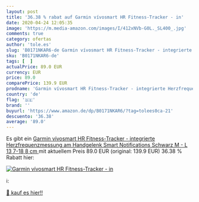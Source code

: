 ```yaml
---
layout: post
title: '36.38 % rabat auf Garmin vívosmart HR Fitness-Tracker - in'
date: 2020-04-24 12:05:35
image: 'https://m.media-amazon.com/images/I/412xNVb-G0L._SL400_.jpg'
comments: true
category: ofertas
author: 'tole.es'
slug: 'B0171NKAR6-de Garmin vívosmart HR Fitness-Tracker - integrierte...'
sku: 'B0171NKAR6-de'
tags: [  ]
actualPrice: 89.0 EUR
currency: EUR
price: 89.0
comparePrice: 139.9 EUR
prodname: 'Garmin vívosmart HR Fitness-Tracker - integrierte Herzfrequenzmessung am Handgelenk  Smart Notifications  Schwarz  M - L  13 7-18 8 cm '
country: 'de'
flag: '🇩🇪'
brand: ''
buyurl: 'https://www.amazon.de/dp/B0171NKAR6/?tag=tolees0ca-21'
descuento: '36.38'
average: '89.0'
---
```


Es gibt ein [Garmin vívosmart HR Fitness-Tracker - integrierte Herzfrequenzmessung am Handgelenk  Smart Notifications  Schwarz  M - L  13 7-18 8 cm ](https://www.amazon.de/dp/B0171NKAR6/?tag=tolees0ca-21) mit aktuellem Preis 89.0 EUR (original: 139.9 EUR) 36.38 % Rabatt hier:

[![Garmin vívosmart HR Fitness-Tracker - in](https://m.media-amazon.com/images/I/412xNVb-G0L._SL400_.jpg)](https://www.amazon.de/dp/B0171NKAR6/?tag=tolees0ca-21)

ℹ️:


[🛒 kauf es hier!!](https://www.amazon.de/dp/B0171NKAR6/?tag=tolees0ca-21)
